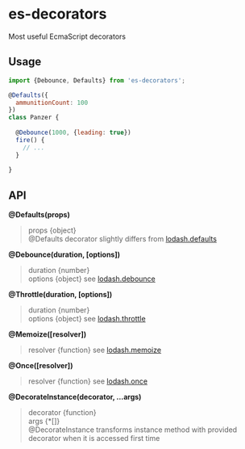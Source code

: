 # es-decorators

Most useful EcmaScript decorators

## Usage

```js
import {Debounce, Defaults} from 'es-decorators';

@Defaults({
  ammunitionCount: 100
})
class Panzer {
  
  @Debounce(1000, {leading: true})
  fire() {
    // ...
  }
  
}
```

## API

**@Defaults(props)**
> props {object}  
> @Defaults decorator slightly differs from [lodash.defaults](https://lodash.com/docs/4.15.0#defaults)

**@Debounce(duration, [options])**  
> duration {number}  
> options {object} see [lodash.debounce](https://lodash.com/docs/4.15.0#debounce)  

**@Throttle(duration, [options])**  
> duration {number}  
> options {object} see [lodash.throttle](https://lodash.com/docs/4.15.0#throttle)  

**@Memoize([resolver])**  
> resolver {function} see [lodash.memoize](https://lodash.com/docs/4.15.0#memoize)  

**@Once([resolver])**
> resolver {function} see [lodash.once](https://lodash.com/docs/4.15.0#once)  

**@DecorateInstance(decorator, ...args)**
> decorator {function}  
> args {*[]}  
> @DecorateInstance transforms instance method with provided decorator when it is accessed first time
